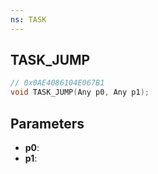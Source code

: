 ```yaml
---
ns: TASK
---
```

## TASK_JUMP

```c
// 0x0AE4086104E067B1
void TASK_JUMP(Any p0, Any p1);
```

## Parameters
* **p0**:
* **p1**:
